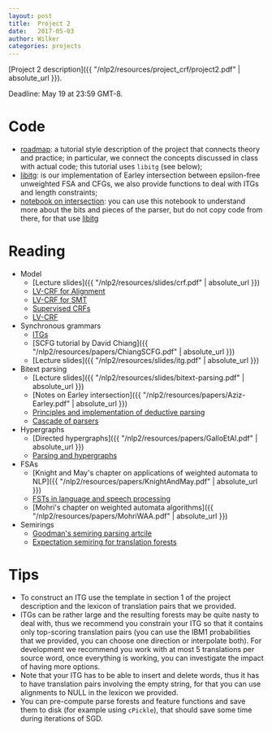 ```yaml
---
layout: post
title:  Project 2 
date:   2017-05-03
author: Wilker
categories: projects
---
```


[Project 2 description]({{ "/nlp2/resources/project_crf/project2.pdf" | absolute_url }}).

Deadline: May 19 at 23:59 GMT-8.


# Code

* [roadmap](https://github.com/uva-slpl/nlp2/blob/gh-pages/resources/notebooks/LV-CRF-Roadmap.ipynb): a tutorial style description of the project that connects theory and practice; in particular, we connect the concepts discussed in class with actual code; this tutorial uses `libitg` (see below);
* [libitg](https://github.com/uva-slpl/nlp2/blob/gh-pages/resources/notebooks/libitg.py): is our implementation of Earley intersection between epsilon-free unweighted FSA and CFGs, we also provide functions to deal with ITGs and length constraints;
* [notebook on intersection](https://github.com/uva-slpl/nlp2/blob/gh-pages/resources/notebooks/ITG.ipynb): you can use this notebook to understand more about the bits and pieces of the parser, but do not copy code from there, for that use [libitg](https://github.com/uva-slpl/nlp2/blob/gh-pages/resources/notebooks/libitg.py)

# Reading

* Model
    * [Lecture slides]({{ "/nlp2/resources/slides/crf.pdf" | absolute_url }})
    * [LV-CRF for Alignment](http://www.aclweb.org/anthology/P11-1042)
    * [LV-CRF for SMT](http://www.aclweb.org/anthology/P08-1024)
    * [Supervised CRFs](http://repository.upenn.edu/cgi/viewcontent.cgi?article=1162&context=cis_papers)
    * [LV-CRF](https://www.cics.umass.edu/~mccallum/papers/entropygradient-naacl2007.pdf)
* Synchronous grammars
    * [ITGs](https://www.aclweb.org/anthology/J/J97/J97-3002.pdf)
    * [SCFG tutorial by David Chiang]({{ "/nlp2/resources/papers/ChiangSCFG.pdf" | absolute_url }})
    * [Lecture slides]({{ "/nlp2/resources/slides/itg.pdf" | absolute_url }})
* Bitext parsing
    * [Lecture slides]({{ "/nlp2/resources/slides/bitext-parsing.pdf" | absolute_url }})
    * [Notes on Earley intersection]({{ "/nlp2/resources/papers/Aziz-Earley.pdf" | absolute_url }})
    * [Principles and implementation of deductive parsing](https://arxiv.org/abs/cmp-lg/9404008)
    * [Cascade of parsers](http://www.aclweb.org/anthology/N10-1033)
* Hypergraphs
    * [Directed hypergraphs]({{ "/nlp2/resources/papers/GalloEtAl.pdf" | absolute_url }})
    * [Parsing and hypergraphs](https://nlp.stanford.edu/manning/papers/klein_and_manning-parsing_and_hypergraphs-IWPT_2001.pdf)
* FSAs
    * [Knight and May's chapter on applications of weighted automata to NLP]({{ "/nlp2/resources/papers/KnightAndMay.pdf" | absolute_url }})
    * [FSTs in language and speech processing](http://www.cs.nyu.edu/~mohri/pub/cl1.pdf)
    * [Mohri's chapter on weighted automata algorithms]({{ "/nlp2/resources/papers/MohriWAA.pdf" | absolute_url }})
* Semirings 
    * [Goodman's semiring parsing artcile](http://www.aclweb.org/anthology/J/J99/J99-4004.pdf) 
    * [Expectation semiring for translation forests](http://www.aclweb.org/anthology/D09-1005)

# Tips

* To construct an ITG use the template in section 1 of the project description and the lexicon of translation pairs that we provided.
* ITGs can be rather large and the resulting forests may be quite nasty to deal with, thus we recommend you constrain your ITG so that it contains only top-scoring translation pairs (you can use the IBM1 probabilities that we provided, you can choose one direction or interpolate both). For development we recommend you work with at most 5 translations per source word, once everything is working, you can investigate the impact of having more options.
* Note that your ITG has to be able to insert and delete words, thus it has to have translation pairs involving the empty string, for that you can use alignments to NULL in the lexicon we provided.
* You can pre-compute parse forests and feature functions and save them to disk (for example using `cPickle`), that should save some time during iterations of SGD.
